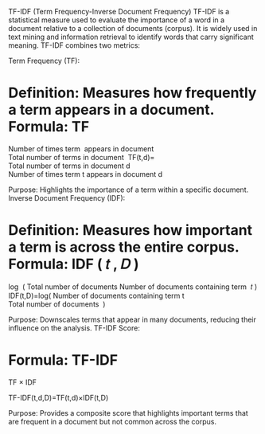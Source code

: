 TF-IDF (Term Frequency-Inverse Document Frequency)
TF-IDF is a statistical measure used to evaluate the importance of a word in a document relative to a collection of documents (corpus). It is widely used in text mining and information retrieval to identify words that carry significant meaning. TF-IDF combines two metrics:

Term Frequency (TF):

Definition: Measures how frequently a term appears in a document.
Formula:
TF
=
Number of times term 
appears in document 
Total number of terms in document 
TF(t,d)= 
Total number of terms in document d
Number of times term t appears in document d
​
 
Purpose: Highlights the importance of a term within a specific document.
Inverse Document Frequency (IDF):

Definition: Measures how important a term is across the entire corpus.
Formula:
IDF
(
𝑡
,
𝐷
)
=
log
⁡
(
Total number of documents
Number of documents containing term 
𝑡
)
IDF(t,D)=log( 
Number of documents containing term t
Total number of documents
​
 )
 
Purpose: Downscales terms that appear in many documents, reducing their influence on the analysis.
TF-IDF Score:

Formula:
TF-IDF
=
TF
×
IDF

TF-IDF(t,d,D)=TF(t,d)×IDF(t,D)

Purpose: Provides a composite score that highlights important terms that are frequent in a document but not common across the corpus.
